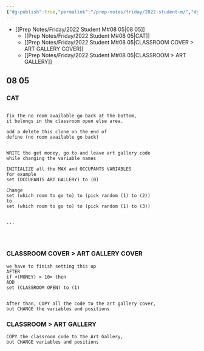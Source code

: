 ```yaml
---
{"dg-publish":true,"permalink":"/prep-notes/friday/2022-student-m/","dgHomeLink":true,"dgPassFrontmatter":false}
---
```



- [[Prep Notes/Friday/2022 Student M#08 05|08 05]]
	- [[Prep Notes/Friday/2022 Student M#08 05|CAT]]
	- [[Prep Notes/Friday/2022 Student M#08 05|CLASSROOM COVER > ART GALLERY COVER]]
	- [[Prep Notes/Friday/2022 Student M#08 05|CLASSROOM > ART GALLERY]]



## 08 05

<div class="blocks">

### CAT

```

fix the no room available go back at the bottom,
it belongs in the classroom open else area.

add a delete this clone on the end of 
define (no room available go back)


WRITE the get money, go to and leave art gallery code
while changing the variable names

INITIALIZE all the MAX and OCCUPANTS VARIABLES
for example
set (OCCUPANTS ART GALLERY) to (0) 

Change 
set (which room to go to) to (pick random (1) to (2))
to
set (which room to go to) to (pick random (1) to (3))


...




```

### CLASSROOM COVER > ART GALLERY COVER

```
we have to finish setting this up
AFTER
if <(MONEY) > 10> then
ADD
set (CLASSROOM OPEN) to (1)


After than, COPY all the code to the art gallery cover, 
but CHANGE the variables and positions
```

### CLASSROOM > ART GALLERY

```
COPY the classroom code to the Art Gallery, 
but CHANGE variables and positions
```


</div>